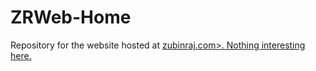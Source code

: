ZRWeb-Home
==========

Repository for the website hosted at <a href="zubinraj.com">zubinraj.com>. Nothing interesting here.
